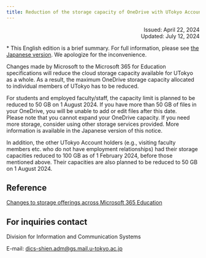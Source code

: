 ```yaml
---
title: Reduction of the storage capacity of OneDrive with UTokyo Accounts (Revised)
---
```


<div style="text-align: right;">
  Issued: April 22, 2024<br>
  Updated: July 12, 2024
</div>

\* This English edition is a brief summary. For full information, please see [the Japanese version](/notice/2024/0422-microsoft-storage/). We apologize for the inconvenience.

Changes made by Microsoft to the Microsoft 365 for Education specifications will reduce the cloud storage capacity available for UTokyo as a whole. As a result, the maximum OneDrive storage capacity allocated to individual members of UTokyo has to be reduced.

For students and employed faculty/staff, the capacity limit is planned to be reduced to 50 GB on 1 August 2024. If you have more than 50 GB of files in your OneDrive, you will be unable to add or edit files after this date.  
Please note that you cannot expand your OneDrive capacity. If you need more storage, consider using other storage services provided. More information is available in the Japanese version of this notice. 

In addition, the other UTokyo Account holders (e.g., visiting faculty members etc. who do not have employment relationships) had their storage capacities reduced to 100 GB as of 1 February 2024, before those mentioned above. Their capacities are also planned to be reduced to 50 GB on 1 August 2024.

## Reference

[Changes to storage offerings across Microsoft 365 Education](https://www.microsoft.com/en-us/education/products/microsoft-365-storage-options)

## For inquiries contact

Division for Information and Communication Systems

E-mail: dics-shien.adm@gs.mail.u-tokyo.ac.jp